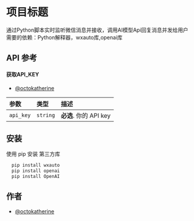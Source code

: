 # 项目标题

通过Python脚本实时监听微信消息并接收，调用AI模型Api回复消息并发给用户 需要的依赖：Python解释器，wxauto库,openai库


## API 参考

#### 获取API_KEY

- [@octokatherine](https://platform.deepseek.com/api_keys)

| 参数 | 类型     | 描述                |
| :-------- | :------- | :------------------------- |
| `api_key` | `string` | **必选**. 你的 API key |


## 安装

使用 pip 安装 第三方库

```bash
  pip install wxauto
  pip install openai
  pip install OpenAI
```
    
## 作者

- [@octokatherine](https://github.com/XINGJR)
